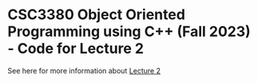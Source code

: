 # CSC3380 Object Oriented Programming using C++ (Fall 2023) - Code for Lecture 2

See here for more information about [Lecture 2][lecture2]

[lecture2]: https://teaching.hkaiser.org/fall2023/csc3380/course/lecture2.html
